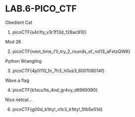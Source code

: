 # LAB.6-PICO_CTF

Obedient Cat

1) picoCTF{s4n1ty_v3r1f13d_f28ac910}

Mod 26

2) picoCTF{next_time_I'll_try_2_rounds_of_rot13_aFxtzQWR}

Python Wrangling

3) picoCTF{4p0110_1n_7h3_h0us3_600108014f}

Wave a flag

4) picoCTF{b1scu1ts_4nd_gr4vy_d6969390}

Nice netcat...

6) picoCTF{g00d_k1tty!_n1c3_k1tty!_5fb5e51d}

